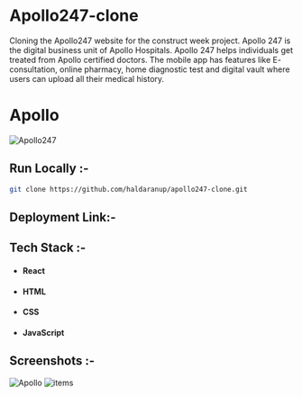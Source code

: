

# Apollo247-clone
Cloning the Apollo247 website for the construct week project. Apollo 247 is the digital business unit of Apollo Hospitals. Apollo 247 helps individuals get treated from Apollo certified doctors. The mobile app has features like E- consultation, online pharmacy, home diagnostic test and digital vault where users can upload all their medical history.
# Apollo


![Apollo247]()


## Run Locally :-
```bash
git clone https://github.com/haldaranup/apollo247-clone.git
```



## Deployment Link:-
[]()


## Tech Stack :- 
- #### React
- #### HTML
- #### CSS 
- #### JavaScript


## Screenshots :- 
![Apollo]()
![items]()

